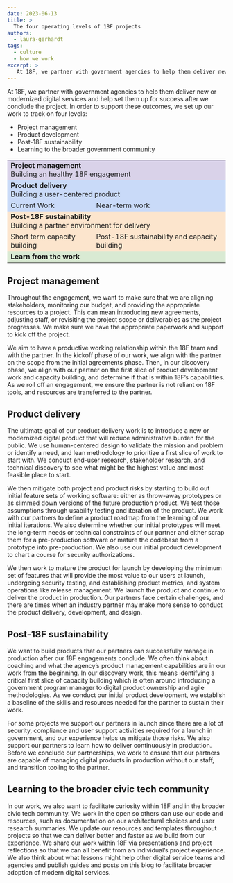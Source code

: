 ```yaml
---
date: 2023-06-13
title: >
  The four operating levels of 18F projects
authors:
  - laura-gerhardt
tags:
  - culture
  - how we work
excerpt: >
   At 18F, we partner with government agencies to help them deliver new or modernized digital services. In our experience, we have identified four operating levels that best support successful project outcomes. By tracking project management, project development, post-18F sustainability and learning to the broader government community, we produce measurable improvements and positive engagements.
---
```

At 18F, we partner with government agencies to help them deliver new or modernized digital services and help set them up for success after we conclude the project. In order to support these outcomes, we set up our work to track on four levels:
* Project management
* Product development
* Post-18F sustainability
* Learning to the broader government community


<table>
  
<tbody>
  <tr style="background-color:#d9d2e9;">
    <td style="background-color:unset;" colspan="2"><strong>Project management</strong><br/>Building an healthy 18F engagement</td>
  </tr>
  <tr style="background-color:#c9daf8;">
    <td colspan="2" style="background-color:unset;"><strong>Product delivery</strong><br/>Building a user-centered product</td>
  </tr>
  <tr style="background-color:#c9daf8;">
    <td style="background-color:unset;">Current Work</td>
    <td style="background-color:unset;">Near-term work</td>
  </tr>
  <tr style="background-color:#fce5cd;">
    <td colspan="2" style="background-color:unset;"><strong>Post-18F sustainability</strong><br /> Building a partner environment for delivery</td>
  </tr>
  <tr style="background-color:#fce5cd;">
    <td style="background-color:unset;">Short term capacity building</td>
    <td style="background-color:unset;">Post-18F sustainability and capacity building</td>
  </tr>
  <tr style="background-color:#d9ead3;">
    <td colspan="2" style="background-color:unset;"><strong>Learn from the work</strong></td>
  </tr>
</tbody>
</table>

## Project management
Throughout the engagement, we want to make sure that we are aligning stakeholders, monitoring our budget, and providing the appropriate resources to a project. This can mean introducing new agreements, adjusting staff, or revisiting the project scope or deliverables as the project progresses.  We make sure we have the appropriate paperwork and support to kick off the project. 

We aim to have a productive working relationship within the 18F team and with the partner. In the kickoff phase of our work, we align with the partner on the scope from the initial agreements phase. Then, in our discovery phase, we align with our partner on the first slice of product development work and capacity building, and determine if that is within 18F’s capabilities. As we roll off an engagement, we ensure the  partner is not reliant on 18F tools, and resources are transferred to the partner.

## Product delivery
The ultimate goal of our product delivery work is to introduce a new or modernized digital product that will reduce administrative burden for the public. We use human-centered design to validate the mission and problem or identify a need, and lean methodology to prioritize a first slice of work to start with. We conduct end-user research, stakeholder research, and technical discovery to see what might be the highest value and most feasible place to start. 

We then mitigate both project and product risks by starting to build out initial feature sets of working software: either as throw-away prototypes or as slimmed down versions of the future production product. We test those assumptions through usability testing and iteration of the product. We work with our partners to define a product roadmap from the learning of our initial iterations. We also determine whether our initial prototypes will meet the long-term needs or technical constraints of our partner and either scrap them for a pre-production software or mature the codebase from a prototype into pre-production. We also use our initial product development to chart a course for security authorizations. 

We then work to mature the product for launch by developing the minimum set of features that will provide the most value to our users at launch, undergoing security testing, and establishing product metrics, and system operations like release management. We launch the product and continue to deliver the product in production. Our partners face certain challenges, and there are times when an industry partner may make more sense to conduct the product delivery, development, and design.

## Post-18F sustainability
We want to build products that our partners can successfully manage in production after our 18F engagements conclude. We often think about coaching and what the agency’s product management capabilities are in our work from the beginning. In our discovery work, this means identifying a critical first slice of capacity building which is often around introducing a government program manager to digital product ownership and agile methodologies. As we conduct our initial product development, we establish a baseline of the skills and resources needed for the partner to sustain their work. 

For  some projects we support our partners in launch since there are a lot of security, compliance and user support activities required for a launch in government, and our experience helps us mitigate those risks. We also support our partners to learn how to deliver continuously in production. Before we conclude our partnerships, we work to ensure that our partners are capable of managing digital products in production without our staff, and transition tooling to the partner.

## Learning to the broader civic tech community
In our work, we also want to facilitate curiosity within 18F and in the broader civic tech community. We work in the open so others can use our code and resources, such as documentation on our architectural choices and user research summaries. We update our resources and templates throughout projects so that we can deliver better and faster as we build from our experience. We share our work within 18F via presentations and project reflections so that we can all benefit from an individual’s project experience. We also think about what lessons might help other digital service teams and agencies and publish guides and posts on this blog to facilitate broader adoption of modern digital services.

